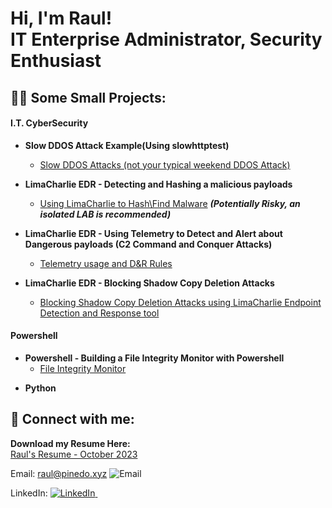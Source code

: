 <h1>Hi, I'm Raul! <br/> IT Enterprise Administrator, Security Enthusiast</h1>

<h2>👨‍💻 Some Small Projects:</h2>

<h4>I.T. CyberSecurity</h4>

- <b>Slow DDOS Attack Example(Using slowhttptest)</b>
  - [Slow DDOS Attacks (not your typical weekend DDOS Attack)](https://github.com/raulpz/raulpz.github.io/tree/main/Slow-DDOS%20Attack%20example)

- <b>LimaCharlie EDR - Detecting and Hashing a malicious payloads</b>
  - [Using LimaCharlie to Hash\Find Malware](https://github.com/raulpz/raulpz.github.io/tree/main/Observing%20Telemetry%20Data%20to%20create%20Alerts) <b><i>(Potentially Risky, an isolated LAB is recommended)</b></i>

- <b>LimaCharlie EDR - Using Telemetry to Detect and Alert about Dangerous payloads (C2 Command and Conquer Attacks)</b>
  - [Telemetry usage and D&R Rules](https://github.com/raulpz/raulpz.github.io/blob/main/Observing%20Telemetry%20(Hashing%20a%20possible%20dangerous%20.EXE)/README.md)

- <b>LimaCharlie EDR - Blocking Shadow Copy Deletion Attacks</b>
  - [Blocking Shadow Copy Deletion Attacks using LimaCharlie Endpoint Detection and Response tool](https://github.com/raulpz/raulpz.github.io/tree/ca332303d22682a0b4cea00cd7da05883a844f46/Blocking%20Shadow%20Copy%20Deletion%20Attacks)
  

<h4>Powershell</h4>

- <b>Powershell - Building a File Integrity Monitor with Powershell</b>
  - [File Integrity Monitor](https://github.com/raulpz/raulpz.github.io/tree/720d76d9c254ff7b7b6b9816dccdcb1bb23222fa/Powershell-Files-Integrity-Monitor)

<!--
  - [Windows EventLog: Failed RDP Logins Source IP to full GeoData Conversion](https://github.com/joshmadakor1/Sentinel-Lab)
  - [JWipe (Disk Wiping Utility)](https://github.com/joshmadakor1/Jwipe.PowerShell)
  - [Active Directory Bulk User Creation](https://github.com/joshmadakor1/AD_PS)
  - [FIM (File Integrity Monitor)](https://github.com/joshmadakor1/PowerShell-Integrity-FIM)
-->
- <b>Python</b>
<!--
   - [Package Delivery Application (Datastructures and Algorithms Demo)](https://github.com/joshmadakor1/Package-Delivery-Pathfinding-Algorithm)
-->

<h2> 🤳 Connect with me:</h2>

<b>Download my Resume Here:</b>
<br>
[Raul's Resume - October 2023](https://drive.filen.io/d/4c8ac7fe-6aa0-44bf-a75e-2e9a83c0ebee#o84h3Nj79Zg12pz5aKv7ZVY9QBbPExZd)

Email:
<a href="mailto:raul@pinedo.xyz"> raul@pinedo.xyz
  <img src="https://img.icons8.com/material-rounded/24/000000/email.png" alt="Email" title="Email"/>
</a>&nbsp;&nbsp;

LinkedIn:
<a href="https://www.linkedin.com/in/rpinedoz">
  <img src="https://img.icons8.com/material-rounded/24/000000/linkedin.png" alt="LinkedIn" title="LinkedIn"/>
</a>&nbsp;&nbsp;

</div>

<!--
**raulpz/raulpz** is a ✨ _special_ ✨ repository because its `README.md` (this file) appears on your GitHub profile.

Here are some ideas to get you started:

- 🔭 I’m currently working on ...
- 🌱 I’m currently learning ...
- 👯 I’m looking to collaborate on ...
- 🤔 I’m looking for help with ...
- 💬 Ask me about ...
- 📫 How to reach me: ...
- 😄 Pronouns: ...
- ⚡ Fun fact: ...
-->
